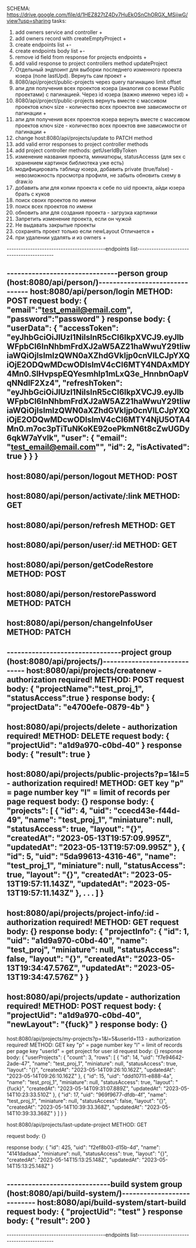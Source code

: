 SCHEMA: https://drive.google.com/file/d/1HEZ827tZ4Dv7HuEkOSnChORGX_MSijwG/view?usp=sharing
tasks:
1. add owners service and controller +
2. add owners record with createEmptyProject +
3. create endpoints list +-
4. create endpoints body list +-
5. remove id field from response for projects endpoints +
6. add valid response to project controllers method updateProject
7. Отдельный эндпоинт для выборки последнего изменного проекта юзера (поле lastUpd). Вернуть сам проект +
8. 8080/api/project/public-projects через query пагинацию limit offset
9. апи для получения всех проектов юзера (аналогия со всеми Public проектами) с пагинацией. Через id юзера (важно именно через id) +
10. 8080/api/project/public-projects вернуть вместе с массивом проектов ключ size - количество всех проектов вне зависимости от пагинации +
11. апи для получения всех проектов юзера вернуть вместе с массивом проектов ключ size - количество всех проектов вне зависимости от пагинации +
12. change host:8080/api/projects/update to PATCH method
13. add valid error responses to project controller methods
14. add project controller methods: getUserIdByToken
15. изменение названия проекта, миниатюры, statusAccesss (для sex с хранением картинок библиотека уже есть)
16. модифицировать таблицу юзера, добавить private (true/false) - невозможность просмотра профиля, не забыть обновить схему в draw.io
17. добавить апи для копии проекта к себе по uid проекта, айди юзера брать с куков
18. поиск своих проектов по имени
19. поиск всех проектов по имени
20. обновить апи для создания проекта - загрузка картинки
21. Запретить изменение проекта, если он чужой
22. Не выдавать закрытые проекты
23. сохранять проект только если newLayout Отличается +
24. при удалении удалять и из owners +



------------------------------------------endpoints list------------------------------------------

-------------------------------person group (host:8080/api/person/)-------------------------------
host:8080/api/person/login
METHOD: POST
request body:
{
    "email":"test_email@email.com",
    "password":"password"
}
response body:
{
    "userData": {
        "accessToken": "eyJhbGciOiJIUzI1NiIsInR5cCI6IkpXVCJ9.eyJlbWFpbCI6InNhbmFrdXJ2aW5AZ21haWwuY29tIiwiaWQiOjIsImlzQWN0aXZhdGVkIjp0cnVlLCJpYXQiOjE2ODQwMDcwODIsImV4cCI6MTY4NDAxMDY4Mn0.SlHvpspEQYesmhIp1mLxQ3e_HnnbnOapVqNNdlF2Xz4",
        "refreshToken": "eyJhbGciOiJIUzI1NiIsInR5cCI6IkpXVCJ9.eyJlbWFpbCI6InNhbmFrdXJ2aW5AZ21haWwuY29tIiwiaWQiOjIsImlzQWN0aXZhdGVkIjp0cnVlLCJpYXQiOjE2ODQwMDcwODIsImV4cCI6MTY4NjU5OTA4Mn0.m7oc3pTiTuNKoKE92oePkmN6t8cZwUGDy6qkW7aYvlk",
        "user": {
            "email": "test_email@email.com"",
            "id": 2,
            "isActivated": true
        }
    }
}
---
host:8080/api/person/logout
METHOD: POST
---
host:8080/api/person/activate/:link
METHOD: GET
---
host:8080/api/person/refresh
METHOD: GET
---
host:8080/api/person/user/:id
METHOD: GET
---
host:8080/api/person/getCodeRestore
METHOD: POST
---
host:8080/api/person/restorePassword
METHOD: PATCH
---
host:8080/api/person/changeInfoUser
METHOD: PATCH
---
--------------------------------project group (host:8080/api/projects/)-----------------------------
host:8080/api/projects/createnew - authorization required!
METHOD: POST
request body:
{
    "projectName":"test_proj_1",
    "statusAccess":true
}
response body:
{
    "projectData": "e4700efe-0879-4b"
}
---
host:8080/api/projects/delete - authorization required!
METHOD: DELETE
request body:
{
    "projectUid": "a1d9a970-c0bd-40"
}
response body:
{
    "result": true
}
---
host:8080/api/projects/public-projects?p=1&l=5 - authorization required!
METHOD: GET
key "p" = page number
key "l" = limit of records per page
request body:
{}
response body:
{
    "projects": [
        {
            "id": 4,
            "uid": "ccecd43e-f44d-49",
            "name": "test_proj_1",
            "miniature": null,
            "statusAccess": true,
            "layout": "{}",
            "createdAt": "2023-05-13T19:57:09.995Z",
            "updatedAt": "2023-05-13T19:57:09.995Z"
        },
        {
            "id": 5,
            "uid": "5da99613-4316-46",
            "name": "test_proj_1",
            "miniature": null,
            "statusAccess": true,
            "layout": "{}",
            "createdAt": "2023-05-13T19:57:11.143Z",
            "updatedAt": "2023-05-13T19:57:11.143Z"
        },
        .
        .
        .
    ]
}
---
host:8080/api/projects/project-info/:id - authorization required!
METHOD: GET
request body:
{}
response body:
{
    "projectInfo": {
        "id": 1,
        "uid": "a1d9a970-c0bd-40",
        "name": "test_proj",
        "miniature": null,
        "statusAccess": false,
        "layout": "{}",
        "createdAt": "2023-05-13T19:34:47.576Z",
        "updatedAt": "2023-05-13T19:34:47.576Z"
    }
}
---
host:8080/api/projects/update - authorization required!
METHOD: POST
request body:
{
    "projectUid": "a1d9a970-c0bd-40",
    "newLayout": "{fuck}"
}
response body:
{}
---
host:8080/api/projects/my-projects?p=1&l=5&userId=113 - authorization required!
METHOD: GET
key "p" = page number
key "l" = limit of records per page
key "userId" = get project for user id
request body:
{}
response body:
{
    "userProjects": {
        "count": 3,
        "rows": [
            {
                "id": 14,
                "uid": "f7e94642-2ade-47",
                "name": "test_proj_1",
                "miniature": null,
                "statusAccess": true,
                "layout": "{}",
                "createdAt": "2023-05-14T09:26:10.162Z",
                "updatedAt": "2023-05-14T09:26:10.162Z"
            },
            {
                "id": 15,
                "uid": "ddd10711-e888-4a",
                "name": "test_proj_1",
                "miniature": null,
                "statusAccess": true,
                "layout": "{fuck}",
                "createdAt": "2023-05-14T09:31:07.889Z",
                "updatedAt": "2023-05-14T10:23:33.510Z"
            },
            {
                "id": 17,
                "uid": "969f9677-dfdb-4f",
                "name": "test_proj_1",
                "miniature": null,
                "statusAccess": false,
                "layout": "{}",
                "createdAt": "2023-05-14T10:39:33.368Z",
                "updatedAt": "2023-05-14T10:39:33.368Z"
            }
        ]
    }
}

host:8080/api/projects/last-update-project
METHOD: GET

request body:
{}

response body:
{
    "id": 425,
    "uid": "f2ef8b03-d15b-4d",
    "name": "4141dadsaa",
    "miniature": null,
    "statusAccess": true,
    "layout": "{}",
    "createdAt": "2023-05-14T15:13:25.148Z",
    "updatedAt": "2023-05-14T15:13:25.148Z"
}


-----------------------------build system group (host:8080/api/build-system/)---------------------------
host:8080/api/build-system/start-build
request body:
{
    "projectUid": "test"
}
response body:
{
    "result": 200
}
---
------------------------------------------endpoints list------------------------------------------
